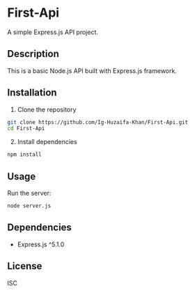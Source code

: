# First-Api

A simple Express.js API project.

## Description
This is a basic Node.js API built with Express.js framework.

## Installation

1. Clone the repository
```bash
git clone https://github.com/Ig-Huzaifa-Khan/First-Api.git
cd First-Api
```

2. Install dependencies
```bash
npm install
```

## Usage

Run the server:
```bash
node server.js
```

## Dependencies
- Express.js ^5.1.0

## License
ISC
